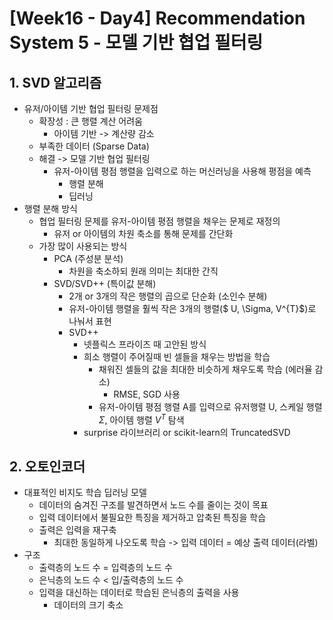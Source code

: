 # [Week16 - Day4] Recommendation System 5 - 모델 기반 협업 필터링

## 1. SVD 알고리즘
  - 유저/아이템 기반 협업 필터링 문제점
    - 확장성 : 큰 행렬 계산 어려움
      - 아이템 기반 -> 계산량 감소
    - 부족한 데이터 (Sparse Data)
    - 해결 -> 모델 기반 협업 필터링
      - 유저-아이템 평점 행렬을 입력으로 하는 머신러닝을 사용해 평점을 예측
        - 행렬 분해
        - 딥러닝
  - 행렬 분해 방식
    - 협업 필터링 문제를 유저-아이템 평점 행렬을 채우는 문제로 재정의
      - 유저 or 아이템의 차원 축소를 통해 문제를 간단화
    - 가장 많이 사용되는 방식
      - PCA (주성분 분석)
        - 차원을 축소하되 원래 의미는 최대한 간직
      - SVD/SVD++ (특이값 분해)
        - 2개 or 3개의 작은 행렬의 곱으로 단순화 (소인수 분해)
        - 유저-아이템 행렬을 훨씩 작은 3개의 행렬($ U, \Sigma, V^{T}$)로 나눠서 표현
        - SVD++
          - 넷플릭스 프라이즈 때 고안된 방식
          - 희소 행렬이 주어질때 빈 셀들을 채우는 방법을 학습
            - 채워진 셀들의 값을 최대한 비슷하게 채우도록 학습 (에러율 감소)
              - RMSE, SGD 사용
            - 유저-아이템 평점 행렬 A를 입력으로 유저행렬 U, 스케일 행렬 $\Sigma$, 아이템 행렬 $V^{T}$ 탐색
          - surprise 라이브러리 or scikit-learn의 TruncatedSVD

## 2. 오토인코더
  - 대표적인 비지도 학습 딥러닝 모델
    - 데이터의 숨겨진 구조를 발견하면서 노드 수를 줄이는 것이 목표
    - 입력 데이터에서 불필요한 특징을 제거하고 압축된 특징을 학습
    - 출력은 입력을 재구축
      - 최대한 동일하게 나오도록 학습 -> 입력 데이터 = 예상 출력 데이터(라벨)
  - 구조
    - 출력층의 노드 수 = 입력층의 노드 수
    - 은닉층의 노드 수 < 입/출력층의 노드 수
    - 입력을 대신하는 데이터로 학습된 은닉층의 출력을 사용
      - 데이터의 크기 축소